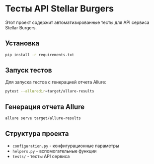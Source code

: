 # Тесты API Stellar Burgers

Этот проект содержит автоматизированные тесты для API сервиса Stellar Burgers.

## Установка

```bash
pip install -r requirements.txt
```

## Запуск тестов

Для запуска тестов с генерацией отчета Allure:

```bash
pytest --alluredir=target/allure-results
```

## Генерация отчета Allure

```bash
allure serve target/allure-results
```

## Структура проекта

- `configuration.py` - конфигурационные параметры
- `helpers.py` - вспомогательные функции
- `tests/` - тесты API сервиса
